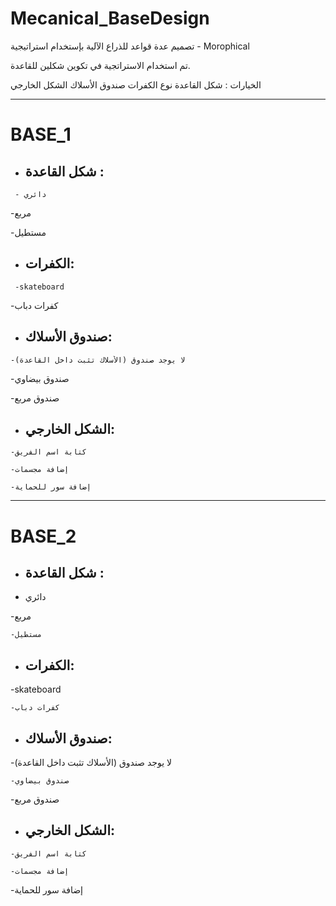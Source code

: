 # Mecanical_BaseDesign
تصميم عدة قواعد للذراع الآلية بإستخدام استراتيجية - Morophical

تم استخدام الاستراتجية في تكوين شكلين للقاعدة.

الخيارات :
شكل القاعدة
نوع الكفرات
صندوق الأسلاك
الشكل الخارجي

---------------



# BASE_1 

* ## شكل القاعدة :
```
 - دائري
```
 -مربع

-مستطيل



* ## الكفرات:
```
 -skateboard
```
-كفرات دباب



* ## صندوق الأسلاك:
```
-لا يوجد صندوق (الأسلاك تثبت داخل القاعدة)
```
-صندوق بيضاوي

-صندوق مربع



* ## الشكل الخارجي:
```
-كتابة اسم الفريق
```
```
-إضافة مجسمات
```
```
-إضافة سور للحماية
```
--------------------






# BASE_2

* ## شكل القاعدة :

 - دائري

 -مربع
```
-مستطيل
```


* ## الكفرات:

 -skateboard
```
-كفرات دباب
```


* ## صندوق الأسلاك:

-لا يوجد صندوق (الأسلاك تثبت داخل القاعدة)
```
-صندوق بيضاوي
```
-صندوق مربع



* ## الشكل الخارجي:
```
-كتابة اسم الفريق
```
```
-إضافة مجسمات
```

-إضافة سور للحماية













